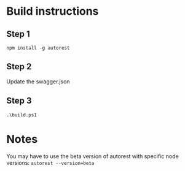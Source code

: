 # Build instructions
## Step 1
```
npm install -g autorest
```

## Step 2
Update the swagger.json

## Step 3
```
.\build.ps1
```

# Notes
You may have to use the beta version of autorest with specific node versions: `autorest --version=beta`